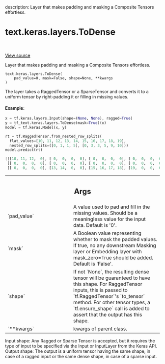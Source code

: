 description: Layer that makes padding and masking a Composite Tensors
effortless.

<div itemscope itemtype="http://developers.google.com/ReferenceObject">
<meta itemprop="name" content="text.keras.layers.ToDense" />
<meta itemprop="path" content="Stable" />
<meta itemprop="property" content="__init__"/>
<meta itemprop="property" content="__new__"/>
</div>

# text.keras.layers.ToDense

<!-- Insert buttons and diff -->

<table class="tfo-notebook-buttons tfo-api nocontent" align="left">

</table>

<a target="_blank" href="https://github.com/tensorflow/text/tree/master/tensorflow_text/python/keras/layers/todense.py">View
source</a>

Layer that makes padding and masking a Composite Tensors effortless.

<pre class="devsite-click-to-copy prettyprint lang-py tfo-signature-link">
<code>text.keras.layers.ToDense(
    pad_value=0, mask=False, shape=None, **kwargs
)
</code></pre>

<!-- Placeholder for "Used in" -->

The layer takes a RaggedTensor or a SparseTensor and converts it to a uniform
tensor by right-padding it or filling in missing values.

#### Example:

```python
x = tf.keras.layers.Input(shape=(None, None), ragged=True)
y = tf_text.keras.layers.ToDense(mask=True)(x)
model = tf.keras.Model(x, y)

rt = tf.RaggedTensor.from_nested_row_splits(
  flat_values=[10, 11, 12, 13, 14, 15, 16, 17, 18, 19],
  nested_row_splits=([0, 1, 1, 5], [0, 3, 3, 5, 9, 10]))
model.predict(rt)

[[[10, 11, 12,  0], [ 0,  0,  0,  0], [ 0,  0,  0,  0], [ 0,  0,  0,  0]],
 [[ 0,  0,  0,  0], [ 0,  0,  0,  0], [ 0,  0,  0,  0], [ 0,  0,  0,  0]],
 [[ 0,  0,  0,  0], [13, 14,  0,  0], [15, 16, 17, 18], [19,  0,  0,  0]]]
```

<!-- Tabular view -->
 <table class="responsive fixed orange">
<colgroup><col width="214px"><col></colgroup>
<tr><th colspan="2"><h2 class="add-link">Args</h2></th></tr>

<tr>
<td>
`pad_value`
</td>
<td>
A value used to pad and fill in the missing values. Should be a
meaningless value for the input data. Default is '0'.
</td>
</tr><tr>
<td>
`mask`
</td>
<td>
A Boolean value representing whether to mask the padded values. If
true, no any downstream Masking layer or Embedding layer with
mask_zero=True should be added. Default is 'False'.
</td>
</tr><tr>
<td>
`shape`
</td>
<td>
If not `None`, the resulting dense tensor will be guaranteed to have
this shape. For RaggedTensor inputs, this is passed to `tf.RaggedTensor`'s
`to_tensor` method. For other tensor types, a `tf.ensure_shape` call is
added to assert that the output has this shape.
</td>
</tr><tr>
<td>
`**kwargs`
</td>
<td>
kwargs of parent class.
</td>
</tr>
</table>

Input shape: Any Ragged or Sparse Tensor is accepted, but it requires the type
of input to be specified via the Input or InputLayer from the Keras API. Output
shape: The output is a uniform tensor having the same shape, in case of a ragged
input or the same dense shape, in case of a sparse input.
